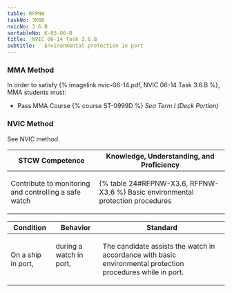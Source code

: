 ```yaml
---
table: RFPNW
taskNo: 3K6B
nvicNo: 3.6.B 
sortableNo: K-03-06-B
title:  NVIC 06-14 Task 3.6.B
subtitle:   Environmental protection in port
---
```



### MMA Method

In order to satisfy  {% imagelink nvic-06-14.pdf, NVIC 06-14 Task 3.6.B %}, MMA students must:

* Pass MMA Course {% course ST-0999D %}  *Sea Term I (Deck Portion)*


### NVIC Method

<a onclick="togglevisibility('nvic_methods')" >See NVIC method.</a>

<div id='nvic_methods' class='hide'>

<table>
<thead>
<tr>
<th class='forty'> STCW Competence </th>
<th class='sixty'> Knowledge, Understanding, and Proficiency </th>
</tr>
</thead>




<tbody>
<tr><td markdown='1'>

Contribute to monitoring and controlling a safe watch

</td><td markdown='1'>

{% table 24#RFPNW-X3.6, RFPNW-X3.6 %} Basic environmental protection procedures

</td></tr>


</tbody>
</table>


<table>
<thead>
<tr><th class='twenty'>  Condition </th><th class='twenty'> Behavior </th><th  class='sixty'>Standard </th></tr>
</thead>
<tbody >



<tr><td markdown='1'>

On a ship in port,

</td><td markdown='1'>

during a watch in port,

<br>

<div class="tooltip" markdown='1'>



</div>


</td><td markdown='1'>

The candidate assists the watch in accordance with basic environmental protection procedures while in port.

</td></tr>
</tbody>
</table>
</div>
